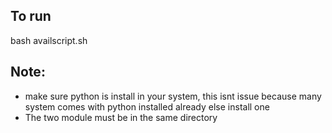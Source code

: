 ## To run
bash availscript.sh

## Note:
- make sure python is install in your system, this isnt issue because many system comes with python installed already else install one
- The two module must be in the same directory
